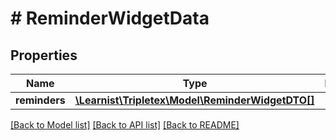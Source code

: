 # # ReminderWidgetData

## Properties

Name | Type | Description | Notes
------------ | ------------- | ------------- | -------------
**reminders** | [**\Learnist\Tripletex\Model\ReminderWidgetDTO[]**](ReminderWidgetDTO.md) |  | [optional]

[[Back to Model list]](../../README.md#models) [[Back to API list]](../../README.md#endpoints) [[Back to README]](../../README.md)
